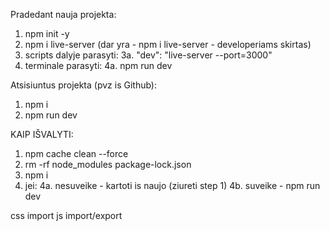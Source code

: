 Pradedant nauja projekta:
1. npm init -y
2. npm i live-server  (dar yra - npm i live-server - developeriams skirtas)
3. scripts dalyje parasyti:
3a. "dev": "live-server --port=3000"
4. terminale parasyti:
4a. npm run dev


Atsisiuntus projekta (pvz is Github):
1. npm i
2. npm run dev


KAIP IŠVALYTI:
1. npm cache clean --force
2. rm -rf node_modules package-lock.json
3. npm i
4. jei:
4a. nesuveike - kartoti is naujo (ziureti step 1)
4b. suveike - npm run dev


css import
js import/export

